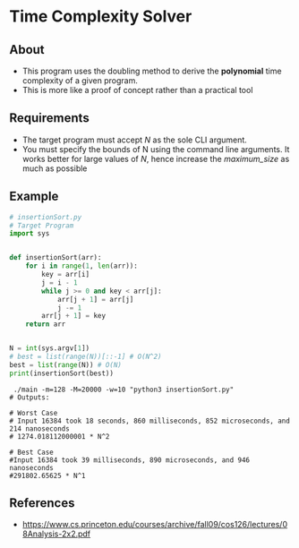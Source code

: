 # Time Complexity Solver

## About

- This program uses the doubling method to derive the **polynomial** time complexity of a given program.
- This is more like a proof of concept rather than a practical tool

## Requirements

- The target program must accept $N$ as the sole CLI argument.
- You must specify the bounds of N using the command line arguments. It works better for large values of $N$, hence increase the *maximum_size* as much as possible

## Example
```python
# insertionSort.py
# Target Program
import sys


def insertionSort(arr):
    for i in range(1, len(arr)):
        key = arr[i]
        j = i - 1
        while j >= 0 and key < arr[j]:
            arr[j + 1] = arr[j]
            j -= 1
        arr[j + 1] = key
    return arr


N = int(sys.argv[1])
# best = list(range(N))[::-1] # O(N^2)
best = list(range(N)) # O(N)
print(insertionSort(best))
```

```shell
 ./main -m=128 -M=20000 -w=10 "python3 insertionSort.py"
# Outputs: 

# Worst Case
# Input 16384 took 18 seconds, 860 milliseconds, 852 microseconds, and 214 nanoseconds
# 1274.018112000001 * N^2

# Best Case
#Input 16384 took 39 milliseconds, 890 microseconds, and 946 nanoseconds
#291802.65625 * N^1
```

## References
- <https://www.cs.princeton.edu/courses/archive/fall09/cos126/lectures/08Analysis-2x2.pdf>